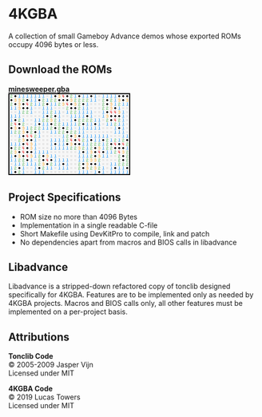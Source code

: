# 4KGBA

A collection of small Gameboy Advance demos whose exported ROMs occupy 4096
bytes or less.

## Download the ROMs

[**minesweeper.gba**][minesweeper release]  
![minesweeper preview](minesweeper/preview.png)

## Project Specifications

- ROM size no more than 4096 Bytes
- Implementation in a single readable C-file
- Short Makefile using DevKitPro to compile, link and patch
- No dependencies apart from macros and BIOS calls in libadvance

## Libadvance

Libadvance is a stripped-down refactored copy of tonclib designed specifically
for 4KGBA. Features are to be implemented only as needed by 4KGBA projects.
Macros and BIOS calls only, all other features must be implemented on a
per-project basis.

## Attributions

**Tonclib Code**  
© 2005-2009 Jasper Vijn  
Licensed under MIT

**4KGBA Code**  
© 2019 Lucas Towers  
Licensed under MIT

[minesweeper release]: https://github.com/luctowers/4kgba/releases/download/v1.0.0/minesweeper.gba